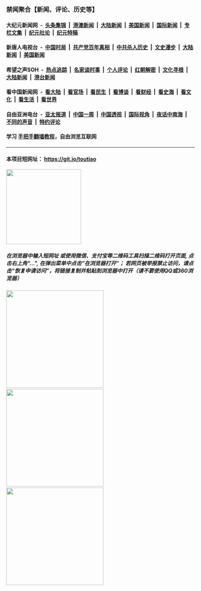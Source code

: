 ### 禁闻聚合【新闻、评论、历史等】

#### 大纪元新闻网 &nbsp;-&nbsp; [头条集锦](indexes/E头条集锦.md?t=03012231) &nbsp;|&nbsp; [港澳新闻](indexes/E港澳新闻.md?t=03012231)  &nbsp;|&nbsp; [大陆新闻](indexes/E大陆新闻.md?t=03012231) &nbsp;|&nbsp; [美国新闻](indexes/E美国新闻.md?t=03012231) &nbsp;|&nbsp; [国际新闻](indexes/E国际新闻.md?t=03012231) &nbsp;|&nbsp; [专栏文集](indexes/E专栏文集.md?t=03012231) &nbsp;|&nbsp; [纪元社论](indexes/E纪元社论.md?t=03012231) &nbsp;|&nbsp; [纪元特稿](indexes/E纪元特稿.md?t=03012231) 

#### 新唐人电视台 &nbsp;-&nbsp; [中国时局](indexes/N中国时局.md?t=03012231) &nbsp;|&nbsp; [共产党百年真相](indexes/N共产党百年真相.md?t=03012231) &nbsp;|&nbsp; [中共杀人历史](indexes/N中共杀人历史.md?t=03012231) &nbsp;|&nbsp; [文史漫步](indexes/N文史漫步.md?t=03012231) &nbsp;|&nbsp; [大陆新闻](indexes/N大陆新闻.md?t=03012231) &nbsp;|&nbsp; [美国新闻](indexes/N美国新闻.md?t=03012231)

#### 希望之声SOH &nbsp;-&nbsp; [热点追踪](indexes/H热点追踪.md?t=03012231) &nbsp;|&nbsp; [名家谈时事](indexes/H名家谈时事.md?t=03012231) &nbsp;|&nbsp; [个人评论](indexes/H个人评论.md?t=03012231)  &nbsp;|&nbsp; [红朝解密](indexes/H红朝解密.md?t=03012231) &nbsp;|&nbsp; [文化寻根](indexes/H文化寻根.md?t=03012231) &nbsp;|&nbsp; [大陆新闻](indexes/H大陆新闻.md?t=03012231) &nbsp;|&nbsp; [港台新闻](indexes/H港台新闻.md?t=03012231)

#### 看中国新闻网 &nbsp;-&nbsp; [看大陆](indexes/S看大陆.md?t=03012231) &nbsp;|&nbsp; [看官场](indexes/S看官场.md?t=03012231) &nbsp;|&nbsp; [看民生](indexes/S看民生.md?t=03012231)  &nbsp;|&nbsp; [看博谈](indexes/S看博谈.md?t=03012231) &nbsp;|&nbsp; [看财经](indexes/S看财经.md?t=03012231) &nbsp;|&nbsp; [看史海](indexes/S看史海.md?t=03012231) &nbsp;|&nbsp; [看文化](indexes/S看文化.md?t=03012231) &nbsp;|&nbsp; [看生活](indexes/S看生活.md?t=03012231) &nbsp;|&nbsp; [看世界](indexes/S看世界.md?t=03012231)

#### 自由亚洲电台 &nbsp;-&nbsp; [亚太报道](indexes/R亚太报道.md?t=03012231) &nbsp;|&nbsp; [中国一周](indexes/R中国一周.md?t=03012231) &nbsp;|&nbsp; [中国透视](indexes/R中国透视.md?t=03012231)  &nbsp;|&nbsp; [国际视角](indexes/R国际视角.md?t=03012231) &nbsp;|&nbsp; [夜话中南海](indexes/R夜话中南海.md?t=03012231) &nbsp;|&nbsp; [不同的声音](indexes/R不同的声音.md?t=03012231) &nbsp;|&nbsp; [特约评论](indexes/R特约评论.md?t=03012231)

#### 学习 [手把手翻墙教程](https://github.com/gfw-breaker/guides/wiki)，自由浏览互联网

----

#### 本项目短网址： https://git.io/toutiao
<img src="https://raw.githubusercontent.com/gfw-breaker/banned-news/master/scripts/img/qr.png" width="200px"/>  

##### 在浏览器中输入短网址 或使用微信、支付宝等二维码工具扫描二维码打开页面, 点击右上角"...", 在弹出菜单中点击“在浏览器打开”； 若网页被举报禁止访问，请点击“恢复申请访问”，将链接复制并粘贴到浏览器中打开（请不要使用QQ或360浏览器）

<img src="https://raw.githubusercontent.com/gfw-breaker/banned-news/master/scripts/img/1.png" width="260px"/> &nbsp; <img src="https://raw.githubusercontent.com/gfw-breaker/banned-news/master/scripts/img/2.png" width="260px"/> &nbsp; <img src="https://raw.githubusercontent.com/gfw-breaker/banned-news/master/scripts/img/3.png" width="260px"/>
